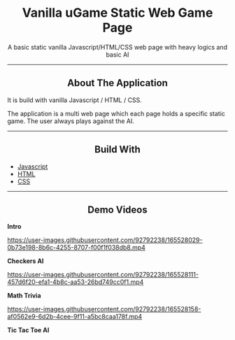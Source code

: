 <div></div>
<h1  align="center">Vanilla uGame Static Web Game Page</h1>

<div align="center">
  <p align="center">
    A basic static vanilla Javascript/HTML/CSS web page with heavy logics and basic AI
  </p>
</div>
<hr>
<!-- ABOUT THE APPLICATION -->
<h2 align="center">About The Application </h2>
It is build with vanilla Javascript / HTML / CSS.


The application is a multi web page which each page holds a specific static game.
The user always plays against the AI.

<hr>
<h2 align="center">Build With </h2>

-   [Javascript](https://www.javascript.com/)
-   [HTML](https://developer.mozilla.org/en-US/docs/Web/HTML)
-   [CSS](https://developer.mozilla.org/en-US/docs/Web/CSS)

<hr>

<h2 align="center">Demo Videos</h2>

**Intro**

https://user-images.githubusercontent.com/92792238/165528029-0b73e198-8b6c-4255-8707-f00f1f038db8.mp4

**Checkers AI**

https://user-images.githubusercontent.com/92792238/165528111-457d6f20-efa1-4b8c-aa53-26bd749cc0f1.mp4

**Math Trivia**

https://user-images.githubusercontent.com/92792238/165528158-af0562e9-6d2b-4cee-9f11-a5bc8caa178f.mp4

**Tic Tac Toe AI**
